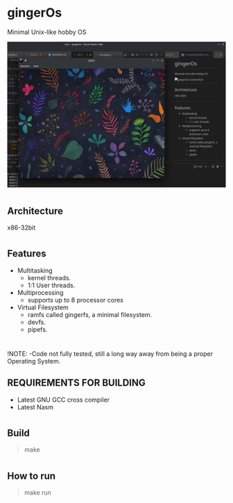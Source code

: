 # gingerOs
Minimal Unix-like hobby OS

<img alt="gingerOs-Screenshot" src="gingerOs-Screenshot.png">

#

## Architecture
x86-32bit
#

## Features
- Multitasking
    - kernel threads.
    - 1:1 User threads.
- Multiprocessing
    - supports up to 8 processor cores
- Virtual Filesystem
    - ramfs called gingerfs, a minimal filesystem.
    - devfs.
    - pipefs.
#

!NOTE:
-Code not fully tested, still a long way away from being a proper Operating System.

## REQUIREMENTS FOR BUILDING
- Latest GNU GCC cross compiler
- Latest Nasm
#

## Build
> make
#

## How to run
> make run
#
